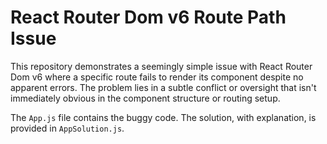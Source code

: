 # React Router Dom v6 Route Path Issue
This repository demonstrates a seemingly simple issue with React Router Dom v6 where a specific route fails to render its component despite no apparent errors.  The problem lies in a subtle conflict or oversight that isn't immediately obvious in the component structure or routing setup.

The `App.js` file contains the buggy code. The solution, with explanation, is provided in `AppSolution.js`.